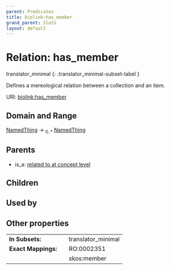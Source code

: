 ```yaml
---
parent: Predicates
title: biolink:has_member
grand_parent: Slots
layout: default
---
```


# Relation: has_member

translator_minimal
{: .translator_minimal-subset-label }


Defines a mereological relation between a collection and an item.

URI: [biolink:has_member](https://w3id.org/biolink/vocab/has_member)

## Domain and Range

[NamedThing](NamedThing.md) ->  <sub>0..\*</sub> [NamedThing](NamedThing.md)

## Parents

 *  is_a: [related to at concept level](related_to_at_concept_level.md)

## Children


## Used by


## Other properties

|  |  |  |
| --- | --- | --- |
| **In Subsets:** | | translator_minimal |
| **Exact Mappings:** | | RO:0002351 |
|  | | skos:member |

